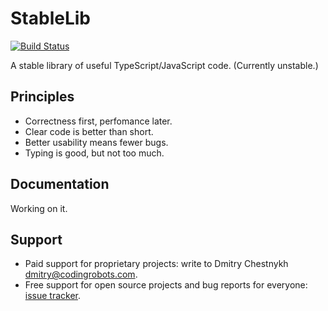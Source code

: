 StableLib
=========

[![Build Status](https://travis-ci.org/StableLib/stablelib.svg?branch=master)](https://travis-ci.org/StableLib/stablelib)

A stable library of useful TypeScript/JavaScript code.
(Currently unstable.)


Principles
----------

* Correctness first, perfomance later.
* Clear code is better than short.
* Better usability means fewer bugs.
* Typing is good, but not too much.


Documentation
-------------

Working on it.


Support
-------

* Paid support for proprietary projects: write to Dmitry Chestnykh <dmitry@codingrobots.com>.
* Free support for open source projects and bug reports for everyone: [issue tracker](https://github.com/stablelib/stablelib/issues).
